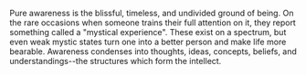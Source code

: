 Pure awareness is the blissful, timeless, and undivided ground of being. On the rare occasions when someone trains their full attention on it, they report something called a "mystical experience". These exist on a spectrum, but even weak mystic states turn one into a better person and make life more bearable. Awareness condenses into thoughts, ideas, concepts, beliefs, and understandings--the structures which form the intellect.

